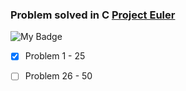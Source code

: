 ### Problem solved in C [Project Euler](https://projecteuler.net/) 
![My Badge](https://projecteuler.net/profile/summersad.png)

- [x] Problem 1 - 25
- [ ] Problem 26 - 50


